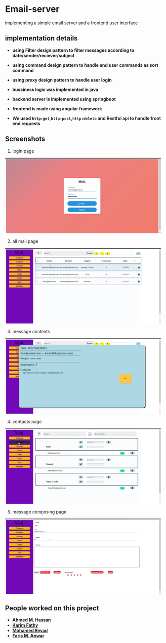 # Email-server
implementing a simple email server and a frontend user interface

## implementation details
- **using Filter design pattern to filter messages according to date/sender/reciever/subject**
- **using command design pattern to handle end user commands as sort command**
- **using proxy design pattern to handle user login** 

- **bussiness logic was implemented in java**


- **backend server is implemented using springboot**

- **frontend is made using angular framework**

- **We used `http:get`,`http:post`,`http:delete` and Restful api to handle front end requests**

## Screenshots

1. login page

![login page](assets/screenshots/screenshot1.png)

2. all mail page

![all mail page](assets/screenshots/screenshot2.png)

3. message contents

![message contents page](assets/screenshots/screenshot3.png)

4. contacts page

![contacts page](assets/screenshots/screenshot4.png)

5. message composing page

![message composiing page](assets/screenshots/screenshot5.png)


## People worked on this project


- **[Ahmed M. Hassan](https://github.com/ahmedMhassan10)**
- **[Karim Fathy](https://github.com/karimfathy054)**
- **[Mohamed Reyad](https://github.com/moriyad12)**
- **[Faris M. Anwar]()**
